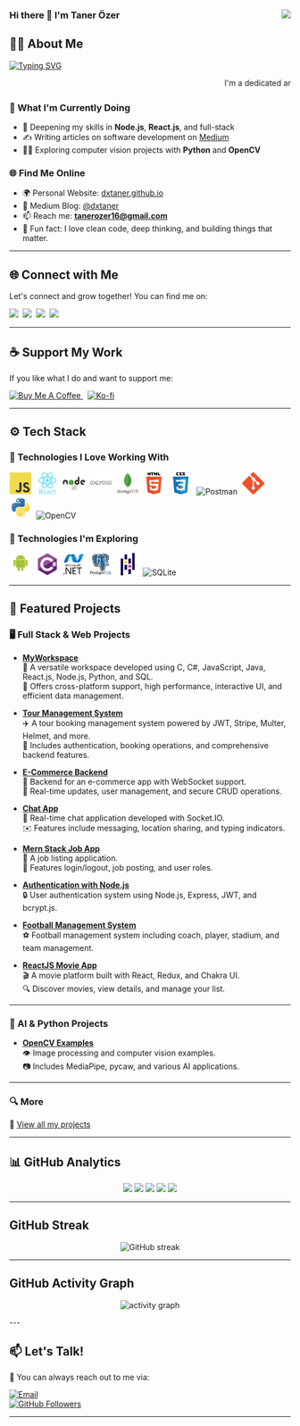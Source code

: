 ### Hi there 👋 I'm Taner Özer <img align="right" src="https://komarev.com/ghpvc/?username=dxtaner&color=164896">

## 👨‍💻 About Me

[![Typing SVG](https://readme-typing-svg.herokuapp.com?font=Raleway&weight=600&size=22&pause=1200&color=F72722&center=false&vCenter=true&width=440&lines=A+zealous+developer+from+Bursa%2C+Turkey;Love+building+with+Node.js+and+React.js)](https://git.io/typing-svg)

<marquee behavior="scroll" direction="left" scrollamount="5">
I'm a dedicated and enthusiastic full-stack developer based in <strong>Bursa, Turkey</strong>. My primary focus is building modern, scalable, and efficient applications using <strong>Node.js</strong> and <strong>React.js</strong>. I’m always curious, always learning, and always pushing the boundaries of what I can build.
</marquee>


### 🔧 What I'm Currently Doing
- 🌱 Deepening my skills in **Node.js**, **React.js**, and full-stack 
- ✍️ Writing articles on software development on [Medium](https://medium.com/@dxtaner)
- 👨‍💻 Exploring computer vision projects with **Python** and **OpenCV**

### 🌐 Find Me Online

- 🌍 Personal Website: [dxtaner.github.io](https://dxtaner.github.io/)
- 📝 Medium Blog: [@dxtaner](https://medium.com/@dxtaner)
- 📫 Reach me: **tanerozer16@gmail.com**
- 🧠 Fun fact: I love clean code, deep thinking, and building things that matter.
---

## 🌐 Connect with Me

Let's connect and grow together! You can find me on:

<p align="left">
<!--   <a href="https://twitter.com/16tanerozer75" target="_blank" title="Twitter"><img src="https://raw.githubusercontent.com/rahuldkjain/github-profile-readme-generator/master/src/images/icons/Social/twitter.svg" width="36" /></a>&nbsp; -->
  <a href="https://linkedin.com/in/tanerozer16" target="_blank" title="LinkedIn"><img src="https://raw.githubusercontent.com/rahuldkjain/github-profile-readme-generator/master/src/images/icons/Social/linked-in-alt.svg" width="36" /></a>&nbsp;
  <a href="https://medium.com/@dxtaner" target="_blank" title="Medium"><img src="https://raw.githubusercontent.com/rahuldkjain/github-profile-readme-generator/master/src/images/icons/Social/medium.svg" width="36" /></a>&nbsp;
  <a href="https://www.hackerrank.com/tanerozer" target="_blank" title="HackerRank"><img src="https://raw.githubusercontent.com/rahuldkjain/github-profile-readme-generator/master/src/images/icons/Social/hackerrank.svg" width="36" /></a>&nbsp;
  <a href="https://leetcode.com/tanerozer16" target="_blank" title="LeetCode"><img src="https://raw.githubusercontent.com/rahuldkjain/github-profile-readme-generator/master/src/images/icons/Social/leet-code.svg" width="36" /></a>
</p>

---

## ☕ Support My Work

If you like what I do and want to support me:

<p>
  <a href="https://www.buymeacoffee.com/tanerozer16" target="_blank">
    <img src="https://cdn.buymeacoffee.com/buttons/v2/default-yellow.png" height="45" width="170" alt="Buy Me A Coffee" />
  </a>&nbsp;
  <a href="https://ko-fi.com/tanerozer16" target="_blank">
    <img src="https://cdn.ko-fi.com/cdn/kofi3.png?v=3" height="45" width="170" alt="Ko-fi" />
  </a>
</p>

---

## ⚙️ Tech Stack

### 🚀 Technologies I Love Working With
<p align="left">
  <img src="https://raw.githubusercontent.com/devicons/devicon/master/icons/javascript/javascript-original.svg" title="JavaScript" alt="JavaScript" width="40" />&nbsp;
  <img src="https://raw.githubusercontent.com/devicons/devicon/master/icons/react/react-original-wordmark.svg" title="React.js" alt="React.js" width="40" />&nbsp;
  <img src="https://raw.githubusercontent.com/devicons/devicon/master/icons/nodejs/nodejs-original-wordmark.svg" title="Node.js" alt="Node.js" width="40" />&nbsp;
  <img src="https://raw.githubusercontent.com/devicons/devicon/master/icons/express/express-original-wordmark.svg" title="Express.js" alt="Express.js" width="40" />&nbsp;
  <img src="https://raw.githubusercontent.com/devicons/devicon/master/icons/mongodb/mongodb-original-wordmark.svg" title="MongoDB" alt="MongoDB" width="40" />&nbsp;
  <img src="https://raw.githubusercontent.com/devicons/devicon/master/icons/html5/html5-original-wordmark.svg" title="HTML5" alt="HTML5" width="40" />&nbsp;
  <img src="https://raw.githubusercontent.com/devicons/devicon/master/icons/css3/css3-original-wordmark.svg" title="CSS3" alt="CSS3" width="40" />&nbsp;
  <img src="https://www.vectorlogo.zone/logos/getpostman/getpostman-icon.svg" title="Postman" alt="Postman" width="40" />&nbsp;
  <img src="https://raw.githubusercontent.com/devicons/devicon/master/icons/git/git-original.svg" title="Git" alt="Git" width="40" />&nbsp;
  <img src="https://raw.githubusercontent.com/devicons/devicon/master/icons/python/python-original.svg" title="Python" alt="Python" width="40" />&nbsp;
  <img src="https://www.vectorlogo.zone/logos/opencv/opencv-icon.svg" title="OpenCV" alt="OpenCV" width="40" />
</p>

### 🌱 Technologies I'm Exploring
<p align="left">
  <img src="https://raw.githubusercontent.com/devicons/devicon/master/icons/android/android-original-wordmark.svg" title="Android" alt="Android" width="40" />&nbsp;
  <img src="https://raw.githubusercontent.com/devicons/devicon/master/icons/csharp/csharp-original.svg" title="C#" alt="C#" width="40" />&nbsp;
  <img src="https://raw.githubusercontent.com/devicons/devicon/master/icons/dot-net/dot-net-original-wordmark.svg" title=".NET" alt=".NET" width="40" />&nbsp;
  <img src="https://raw.githubusercontent.com/devicons/devicon/master/icons/postgresql/postgresql-original-wordmark.svg" title="PostgreSQL" alt="PostgreSQL" width="40" />&nbsp;
  <img src="https://raw.githubusercontent.com/devicons/devicon/master/icons/pandas/pandas-original.svg" title="Pandas" alt="Pandas" width="40" />&nbsp;
  <img src="https://www.vectorlogo.zone/logos/sqlite/sqlite-icon.svg" title="SQLite" alt="SQLite" width="40" />
</p>

---
## 📌 Featured Projects

### 🖥️ Full Stack & Web Projects

- [**MyWorkspace**](https://github.com/dxtaner/MyWorkspace)  
  💼 A versatile workspace developed using C, C#, JavaScript, Java, React.js, Node.js, Python, and SQL.  
  🚀 Offers cross-platform support, high performance, interactive UI, and efficient data management.

- [**Tour Management System**](https://github.com/dxtaner/trip-management-app-nodejs)  
  ✈️ A tour booking management system powered by JWT, Stripe, Multer, Helmet, and more.  
  🔐 Includes authentication, booking operations, and comprehensive backend features.

- [**E-Commerce Backend**](https://github.com/dxtaner/e-commerce-backend-nodejs)  
  🛒 Backend for an e-commerce app with WebSocket support.  
  🔄 Real-time updates, user management, and secure CRUD operations.

- [**Chat App**](https://github.com/dxtaner/chatApp-nodejs)  
  💬 Real-time chat application developed with Socket.IO.  
  ✉️ Features include messaging, location sharing, and typing indicators.

- [**Mern Stack Job App**](https://github.com/dxtaner/mern-stack-job-app)  
  💼 A job listing application.  
  🔐 Features login/logout, job posting, and user roles.

- [**Authentication with Node.js**](https://github.com/dxtaner/AuthenticationNodeJs)  
  🔒 User authentication system using Node.js, Express, JWT, and bcrypt.js.

- [**Football Management System**](https://github.com/dxtaner/footballapp)  
  ⚽ Football management system including coach, player, stadium, and team management.

- [**ReactJS Movie App**](https://films-app-react.vercel.app/)  
  🎬 A movie platform built with React, Redux, and Chakra UI.  
  🔍 Discover movies, view details, and manage your list.

---

### 🎯 AI & Python Projects

- [**OpenCV Examples**](https://github.com/dxtaner/OpenCv-Examples)  
  👁️ Image processing and computer vision examples.  
  📷 Includes MediaPipe, pycaw, and various AI applications.

---

### 🔍 More

📁 [View all my projects](https://github.com/dxtaner?tab=repositories)


---
## 📊 GitHub Analytics

<p align="center">
  <img src="https://github-readme-stats.vercel.app/api?username=dxtaner&show_icons=true&theme=radical" width="420" />
  <img src="https://github-readme-stats.vercel.app/api/top-langs/?username=dxtaner&layout=compact&theme=radical" width="320" />
  <img src="http://github-profile-summary-cards.vercel.app/api/cards/most-commit-language?username=dxtaner&theme=2077" height="170em" />
  <img src="http://github-profile-summary-cards.vercel.app/api/cards/repos-per-language?username=dxtaner&theme=2077" height="170em" />
  <img src="http://github-profile-summary-cards.vercel.app/api/cards/stats?username=dxtaner&theme=2077" height="170em" />
</p>

---

## GitHub Streak 

<p align="center">
  <img src="https://streak-stats.demolab.com?user=dxtaner&theme=tokyonight&hide_border=false" alt="GitHub streak" />
</p>

---

## GitHub Activity Graph 
<p align="center">
  <img src="https://github-readme-activity-graph.vercel.app/graph?username=dxtaner&theme=react-dark&area=true&hide_border=true" alt="activity graph" />
</p>
---

## 📫 Let's Talk!

💬 You can always reach out to me via:  

[![Email](https://img.shields.io/badge/Gmail-D14836?style=for-the-badge&logo=gmail&logoColor=white)](mailto:tanerozer16@gmail.com)  
[![GitHub Followers](https://img.shields.io/github/followers/dxtaner?label=Follow&style=social)](https://github.com/dxtaner)

---


